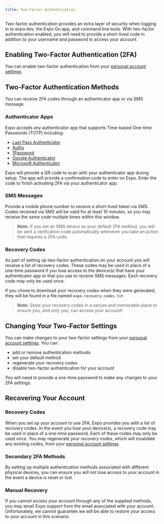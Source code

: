 ```yaml
---
title: Two-Factor Authentication
---
```


Two-factor authentication provides an extra layer of security when logging in to expo.dev, the Expo Go app, and command line tools.  With two-factor authentication enabled, you will need to provide a short-lived code in addition to your username and password to access your account.

## Enabling Two-Factor Authentication (2FA)

You can enable two-factor authentication from your [personal account settings](https://expo.dev/settings).

## Two-Factor Authentication Methods

You can receive 2FA codes through an authenticator app or via SMS message.

### Authenticator Apps

Expo accepts any authenticator app that supports Time-based One-time Passwords (TOTP) including:

- [Last Pass Authenticator](https://lastpass.com/auth/)
- [Authy](https://authy.com/)
- [1Password](https://support.1password.com/one-time-passwords/)
- [Google Authenticator](https://support.google.com/accounts/answer/1066447)
- [Microsoft Authenticator](https://www.microsoft.com/en-us/account/authenticator)

Expo will provide a QR code to scan with your authenticator app during setup.  The app will provide a confirmation code to enter on Expo. Enter the code to finish activating 2FA via your authenticator app. 

### SMS Messages

Provide a mobile phone number to receive a short-lived token via SMS. Codes received via SMS will be valid for at least 10 minutes, so you may receive the same code multiple times within this window.

> **Note:** If you set an SMS device as your default 2FA method, you will be sent a verification code automatically whenever you take an action that requires a 2FA code.

### Recovery Codes

As part of setting up two-factor authentication on your account you will receive a list of recovery codes.  These codes may be used in place of a one-time password if you lose access to the device(s) that have your authenticator app or that you use to receive SMS messages.  Each recovery code may only be used once.

If you chose to download your recovery codes when they were generated, they will be found in a file named `expo-recovery-codes.txt`

> **Note:** Store your recovery codes in a secure and memorable place to ensure you, and only you, can access your account!

## Changing Your Two-Factor Settings

You can make changes to your two-factor settings from your [personal account settings](https://expo.dev/settings).  You can:

- add or remove authentication methods
- set your default method
- regenerate your recovery codes
- disable two-factor authentication for your account

You will need to provide a one-time password to make any changes to your 2FA settings.

## Recovering Your Account

### Recovery Codes

When you set up your account to use 2FA, Expo provides you with a list of recovery codes. In the event you lose your device(s), a recovery code may be used in place of a one-time password. Each of these codes may only be used once. You may regenerate your recovery codes, which will invalidate any existing codes, from your [personal account settings](https://expo.dev/settings/).

### Secondary 2FA Methods

By setting up multiple authentication methods associated with different physical devices, you can ensure you will not lose access to your account in the event a device is reset or lost.

### Manual Recovery

If you cannot access your account through any of the supplied methods, you may email Expo support from the email associated with your account.  Unfortunately, we cannot guarantee we will be able to restore your access to your account in this scenario.
